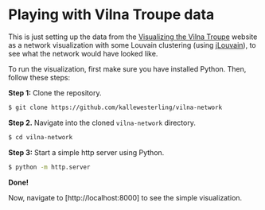# Playing with Vilna Troupe data

This is just setting up the data from the [Visualizing the Vilna Troupe](http://vilnatroupe.com/) website as a network visualization with some Louvain clustering (using [jLouvain](https://github.com/upphiminn/jLouvain)), to see what the network would have looked like.

To run the visualization, first make sure you have installed Python. Then, follow these steps:

**Step 1:** Clone the repository.

```sh
$ git clone https://github.com/kallewesterling/vilna-network
```

**Step 2.** Navigate into the cloned `vilna-network` directory.

```sh
$ cd vilna-network
```

**Step 3:** Start a simple http server using Python.

```sh
$ python -m http.server
```

**Done!**

Now, navigate to [http://localhost:8000] to see the simple visualization.
